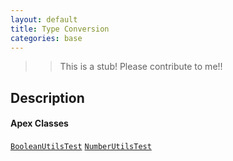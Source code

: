 ```yaml
---
layout: default
title: Type Conversion
categories: base
---
```


>>This is a stub!  Please contribute to me!!

Description
----------------

#### Apex Classes

[`BooleanUtilsTest`](/api/BooleanUtilsTest.cls)
[`NumberUtilsTest`](/api/NumberUtilsTest.cls)
